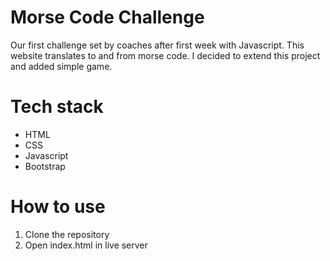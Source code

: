 # Morse Code Challenge
Our first challenge set by coaches after first week with Javascript. This website translates to and from morse code. I decided to extend this project and added simple game.

# Tech stack
- HTML
- CSS
- Javascript
- Bootstrap
          
# How to use
1. Clone the repository
2. Open index.html in live server
